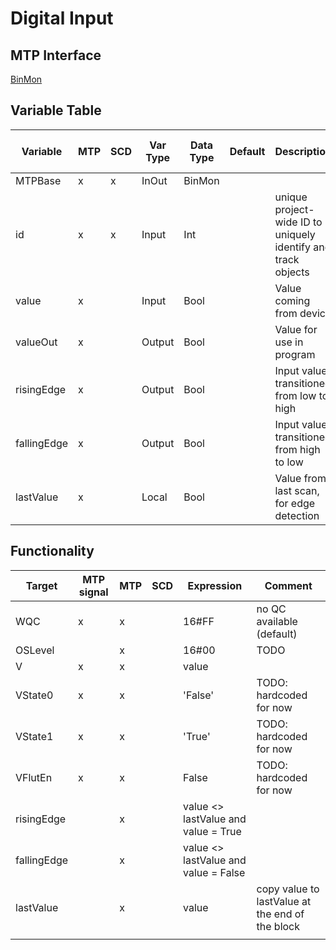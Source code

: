 # Digital Input

## MTP Interface

[BinMon](./../MTP/BinMon.md)

## Variable Table

| Variable    | MTP | SCD | Var Type | Data Type | Default | Description                                                   | SCD Name | SCD Terminal Name |
| ----------- | --- | --- | -------- | --------- | ------- | ------------------------------------------------------------- | -------- | ----------------- |
| MTPBase     | x   | x   | InOut    | BinMon    |         |                                                               |          |                   |
| id          | x   | x   | Input    | Int       |         | unique project-wide ID to uniquely identify and track objects |          |                   |
| value       | x   |     | Input    | Bool      |         | Value coming from device                                      |          |                   |
| valueOut    | x   |     | Output   | Bool      |         | Value for use in program                                      |          |                   |
| risingEdge  | x   |     | Output   | Bool      |         | Input value transitioned from low to high                     |          |                   |
| fallingEdge | x   |     | Output   | Bool      |         | Input value transitioned from high to low                     |          |                   |
| lastValue   | x   |     | Local    | Bool      |         | Value from last scan, for edge detection                      |          |                   |



## Functionality

| Target      | MTP signal | MTP | SCD | Expression                           | Comment                                         |
| ----------- | ---------- | --- | --- | ------------------------------------ | ----------------------------------------------- |
| WQC         | x          | x   |     | 16#FF                                | no QC available (default)                       |
| OSLevel     |            | x   |     | 16#00                                | TODO                                            |
| V           | x          | x   |     | value                                |                                                 |
| VState0     | x          | x   |     | 'False'                              | TODO: hardcoded for now                         |
| VState1     | x          | x   |     | 'True'                               | TODO: hardcoded for now                         |
| VFlutEn     | x          | x   |     | False                                | TODO: hardcoded for now                         |
| risingEdge  |            | x   |     | value <> lastValue and value = True  |                                                 |
| fallingEdge |            | x   |     | value <> lastValue and value = False |                                                 |
| lastValue   |            | x   |     | value                                | copy value to lastValue at the end of the block |
|             |            |     |     |                                      |                                                 |